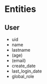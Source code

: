 # Entities

## User

- uid
- name
- lastname
- (age)
- (email)
- create_date
- last_login_date
- global_role
